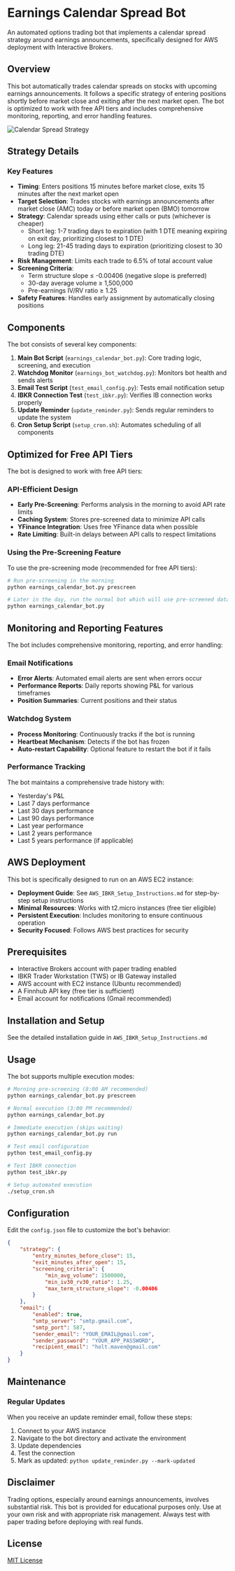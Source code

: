 # Earnings Calendar Spread Bot

An automated options trading bot that implements a calendar spread strategy around earnings announcements, specifically designed for AWS deployment with Interactive Brokers.

## Overview

This bot automatically trades calendar spreads on stocks with upcoming earnings announcements. It follows a specific strategy of entering positions shortly before market close and exiting after the next market open. The bot is optimized to work with free API tiers and includes comprehensive monitoring, reporting, and error handling features.

![Calendar Spread Strategy](https://i.imgur.com/example.png)

## Strategy Details

### Key Features

- **Timing**: Enters positions 15 minutes before market close, exits 15 minutes after the next market open
- **Target Selection**: Trades stocks with earnings announcements after market close (AMC) today or before market open (BMO) tomorrow
- **Strategy**: Calendar spreads using either calls or puts (whichever is cheaper)
  - Short leg: 1-7 trading days to expiration (with 1 DTE meaning expiring on exit day, prioritizing closest to 1 DTE)
  - Long leg: 21-45 trading days to expiration (prioritizing closest to 30 trading DTE)
- **Risk Management**: Limits each trade to 6.5% of total account value
- **Screening Criteria**:
  - Term structure slope ≤ -0.00406 (negative slope is preferred)
  - 30-day average volume ≥ 1,500,000
  - Pre-earnings IV/RV ratio ≥ 1.25
- **Safety Features**: Handles early assignment by automatically closing positions

## Components

The bot consists of several key components:

1. **Main Bot Script** (`earnings_calendar_bot.py`): Core trading logic, screening, and execution
2. **Watchdog Monitor** (`earnings_bot_watchdog.py`): Monitors bot health and sends alerts
3. **Email Test Script** (`test_email_config.py`): Tests email notification setup
4. **IBKR Connection Test** (`test_ibkr.py`): Verifies IB connection works properly
5. **Update Reminder** (`update_reminder.py`): Sends regular reminders to update the system
6. **Cron Setup Script** (`setup_cron.sh`): Automates scheduling of all components

## Optimized for Free API Tiers

The bot is designed to work with free API tiers:

### API-Efficient Design

- **Early Pre-Screening**: Performs analysis in the morning to avoid API rate limits
- **Caching System**: Stores pre-screened data to minimize API calls
- **YFinance Integration**: Uses free YFinance data when possible
- **Rate Limiting**: Built-in delays between API calls to respect limitations

### Using the Pre-Screening Feature

To use the pre-screening mode (recommended for free API tiers):

```bash
# Run pre-screening in the morning
python earnings_calendar_bot.py prescreen

# Later in the day, run the normal bot which will use pre-screened data
python earnings_calendar_bot.py
```

## Monitoring and Reporting Features

The bot includes comprehensive monitoring, reporting, and error handling:

### Email Notifications

- **Error Alerts**: Automated email alerts are sent when errors occur
- **Performance Reports**: Daily reports showing P&L for various timeframes
- **Position Summaries**: Current positions and their status

### Watchdog System

- **Process Monitoring**: Continuously tracks if the bot is running
- **Heartbeat Mechanism**: Detects if the bot has frozen
- **Auto-restart Capability**: Optional feature to restart the bot if it fails

### Performance Tracking

The bot maintains a comprehensive trade history with:

- Yesterday's P&L
- Last 7 days performance
- Last 30 days performance
- Last 90 days performance
- Last year performance
- Last 2 years performance
- Last 5 years performance (if applicable)

## AWS Deployment

This bot is specifically designed to run on an AWS EC2 instance:

- **Deployment Guide**: See `AWS_IBKR_Setup_Instructions.md` for step-by-step setup instructions
- **Minimal Resources**: Works with t2.micro instances (free tier eligible)
- **Persistent Execution**: Includes monitoring to ensure continuous operation
- **Security Focused**: Follows AWS best practices for security

## Prerequisites

- Interactive Brokers account with paper trading enabled
- IBKR Trader Workstation (TWS) or IB Gateway installed
- AWS account with EC2 instance (Ubuntu recommended)
- A Finnhub API key (free tier is sufficient)
- Email account for notifications (Gmail recommended)

## Installation and Setup

See the detailed installation guide in `AWS_IBKR_Setup_Instructions.md`

## Usage

The bot supports multiple execution modes:

```bash
# Morning pre-screening (8:00 AM recommended)
python earnings_calendar_bot.py prescreen

# Normal execution (3:00 PM recommended)
python earnings_calendar_bot.py

# Immediate execution (skips waiting)
python earnings_calendar_bot.py run

# Test email configuration
python test_email_config.py

# Test IBKR connection
python test_ibkr.py

# Setup automated execution
./setup_cron.sh
```

## Configuration

Edit the `config.json` file to customize the bot's behavior:

```json
{
    "strategy": {
        "entry_minutes_before_close": 15,
        "exit_minutes_after_open": 15,
        "screening_criteria": {
            "min_avg_volume": 1500000,
            "min_iv30_rv30_ratio": 1.25,
            "max_term_structure_slope": -0.00406
        }
    },
    "email": {
        "enabled": true,
        "smtp_server": "smtp.gmail.com",
        "smtp_port": 587,
        "sender_email": "YOUR_EMAIL@gmail.com",
        "sender_password": "YOUR_APP_PASSWORD",
        "recipient_email": "holt.maven@gmail.com"
    }
}
```

## Maintenance

### Regular Updates

When you receive an update reminder email, follow these steps:

1. Connect to your AWS instance
2. Navigate to the bot directory and activate the environment
3. Update dependencies
4. Test the connection
5. Mark as updated: `python update_reminder.py --mark-updated`

## Disclaimer

Trading options, especially around earnings announcements, involves substantial risk. This bot is provided for educational purposes only. Use at your own risk and with appropriate risk management. Always test with paper trading before deploying with real funds.

## License

[MIT License](LICENSE)